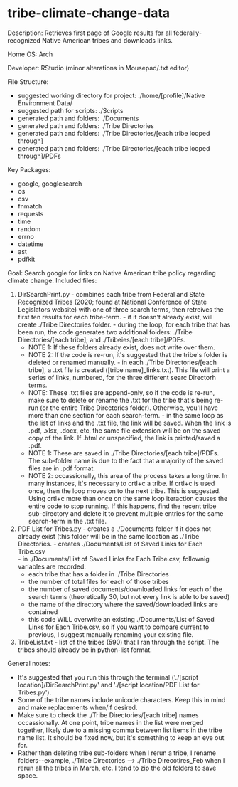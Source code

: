 # tribe-climate-change-data

Description: Retrieves first page of Google results for all federally-recognized Native American tribes and downloads links. 

Home OS: Arch 

Developer: RStudio (minor alterations in Mousepad/.txt editor) 

File Structure: 
  - suggested working directory for project: ./home/[profile]/Native Environment Data/
  - suggested path for scripts: ./Scripts
  - generated path and folders: ./Documents
  - generated path and folders: ./Tribe Directories
  - generated path and folders: ./Tribe Directories/[each tribe looped through] 
  - generated path and folders: ./Tribe Directories/[each tribe looped through]/PDFs 
  
Key Packages:  
  - google, googlesearch 
  - os 
  - csv
  - fnmatch 
  - requests 
  - time 
  - random
  - errno 
  - datetime 
  - ast 
  - pdfkit 
  
Goal: Search google for links on Native American tribe policy regarding climate change. 
Included files: 
  1) DirSearchPrint.py
    - combines each tribe from Federal and State Recognized Tribes (2020; found at National Conference of State Legislators website) with one of three search terms, then retreives the first ten results for each tribe-term. 
    - if it doesn't already exist, will create  ./Tribe Directories folder. 
    - during the loop, for each tribe that has been run, the code generates two additional folders: ./Tribe Directories/[each tribe]; and ./Tribeies/[each tribe]/PDFs. 
        * NOTE 1: If these folders already exist, does not write over them. 
        * NOTE 2: If the code is re-run, it's suggested that the tribe's folder is deleted or renamed manually.
    - in each ./Tribe Directories/[each tribe], a .txt file is created ([tribe name]_links.txt). This file will print a series of links, numbered, for the three different searc Directorh terms. 
        * NOTE: These .txt files are append-only, so if the code is re-run, make sure to delete or rename the .txt for the tribe that's being re-run (or the entire Tribe Directories folder). Otherwise, you'll have more than one section for each search-term.
    - in the same loop as the list of links and the .txt file, the link will be saved. When the link is .pdf, .xlsx, .docx, etc, the same file extension will be on the saved copy of the link. If .html or unspecified, the link is printed/saved a .pdf. 
        * NOTE 1: These are saved in ./Tribe Directories/[each tribe]/PDFs. The sub-folder name is due to the fact that a majority of the saved files are in .pdf format. 
        * NOTE 2: occassionally, this area of the process takes a long time. In many instances, it's necessary to crtl+c a tribe. If crtl+c is used once, then the loop moves on to the next tribe. This is suggested. Using crtl+c more than once on the same loop iteraction causes the entire code to stop running. If this happens, find the recent tribe sub-directory and delete it to prevent multiple entries for the same search-term in the .txt file. 
  2) PDF List for Tribes.py
    - creates a ./Documents folder if it does not already exist (this folder will be in the same location as ./Tribe Directories. 
    - creates ./Documents/List of Saved Links for Each Tribe.csv  
    - in ./Documents/List of Saved Links for Each Tribe.csv, follownig variables are recorded: 
      * each tribe that has a folder in ./Tribe Directories
      * the number of total files for each of those tribes 
      * the number of saved documents/downloaded links for each of the search terms (theoretically 30, but not every link is able to be saved) 
      * the name of the directory where the saved/downloaded links are contained
     - this code WILL overwrite an existing ./Documents/List of Saved Links for Each Tribe.csv, so if you want to compare current to previous, I suggest manually renaming your existing file. 
  3) TribeList.txt
    - list of the tribes (590) that I ran through the script. The tribes should already be in python-list format.  
        
General notes: 
  - It's suggested that you run this through the terminal ('./[script location]/DirSearchPrint.py' and './[script location/PDF List for Tribes.py'). 
  - Some of the tribe names include unicode characters. Keep this in mind and make replacements when/if desired. 
  - Make sure to check the ./Tribe Directories/[each tribe] names occassionally. At one point, tribe names in the list were merged together, likely due to a missing comma between list items in the tribe name list. It should be fixed now, but it's something to keep an eye out for. 
  - Rather than deleting tribe sub-folders when I rerun a tribe, I rename folders--example, ./Tribe Directories --> ./Tribe Direcotires_Feb when I rerun all the tribes in March, etc. I tend to zip the old folders to save space. 
 
